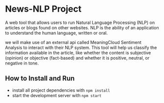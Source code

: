 # News-NLP Project

A web tool that allows users to run Natural Language Processing (NLP) on articles or blogs found on other websites. NLP is the ability of an application to understand the human language, written or oral.

we will make use of an external api called MeaningCloud Sentiment Analysis to interact with their NLP system. This tool will help us classify the information available in the article, like whether the content is subjective (opinion) or objective (fact-based) and whether it is positive, neutral, or negative in tone.


## How to Install and Run

* install all project dependencies with `npm install`
* start the development server with `npm start`